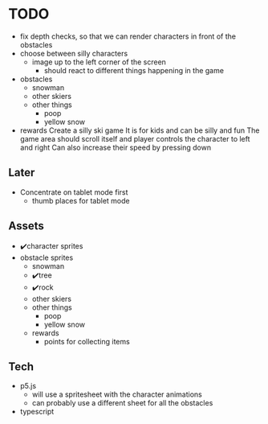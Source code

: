 # TODO
- fix depth checks, so that we can render characters in front of the obstacles
- choose between silly characters
  - image up to the left corner of the screen
    - should react to different things happening in the game
- obstacles
    - snowman
    - other skiers
    - other things 
      - poop
      - yellow snow
- rewards
Create a silly ski game
It is for kids and can be silly and fun
The game area should scroll itself and player controls the character to left and right
Can also increase their speed by pressing down



## Later
- Concentrate on tablet mode first
  - thumb places for tablet mode



## Assets
- ✔️character sprites
- obstacle sprites
  - snowman
  - ✔️tree
  - ✔️rock
  - other skiers
  - other things 
    - poop
    - yellow snow
  - rewards
    - points for collecting items


## Tech
- p5.js
  - will use a spritesheet with the character animations
  - can probably use a different sheet for all the obstacles
- typescript